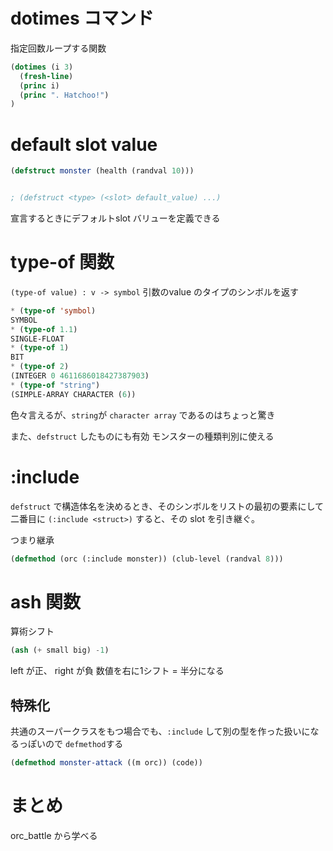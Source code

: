 # dotimes コマンド

指定回数ループする関数

```lisp
(dotimes (i 3)
  (fresh-line)
  (princ i)
  (princ ". Hatchoo!")
)
```


# default slot value

```lisp
(defstruct monster (health (randval 10)))


; (defstruct <type> (<slot> default_value) ...)
```
宣言するときにデフォルトslot バリューを定義できる


# type-of 関数

`(type-of value) : v -> symbol`
引数のvalue のタイプのシンボルを返す

```lisp
* (type-of 'symbol)
SYMBOL
* (type-of 1.1)
SINGLE-FLOAT
* (type-of 1)
BIT
* (type-of 2)
(INTEGER 0 4611686018427387903)
* (type-of "string")
(SIMPLE-ARRAY CHARACTER (6))
```

色々言えるが、`string`が `character array` であるのはちょっと驚き

また、`defstruct` したものにも有効
モンスターの種類判別に使える



# :include

`defstruct` で構造体名を決めるとき、そのシンボルをリストの最初の要素にして
二番目に `(:include <struct>)` すると、その slot を引き継ぐ。

つまり継承

```lisp
(defmethod (orc (:include monster)) (club-level (randval 8)))
```

# ash 関数
算術シフト

```lisp
(ash (+ small big) -1)
```

left が正、 right が負
数値を右に1シフト = 半分になる

## 特殊化
共通のスーパークラスをもつ場合でも、`:include` して別の型を作った扱いになるっぽいので
`defmethod`する

```lisp
(defmethod monster-attack ((m orc)) (code))
```

# まとめ

orc_battle から学べる
